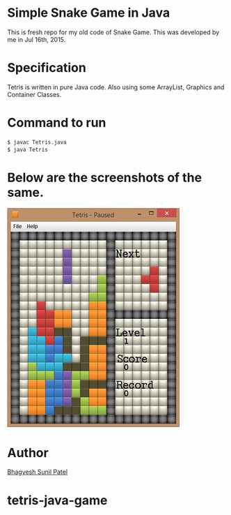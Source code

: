 # Simple Snake Game in Java

This is fresh repo for my old code of Snake Game. This was developed by me in Jul 16th, 2015.

# Specification

Tetris is written in pure Java code. Also using some ArrayList, Graphics and Container Classes.

# Command to run

```sh
$ javac Tetris.java
$ java Tetris
```

# Below are the screenshots of the same.

![Playing Game](./Tetris.jpg)

# Author

[Bhagyesh Sunil Patel][1]

[1]: https://github.com/uzrnem
# tetris-java-game
